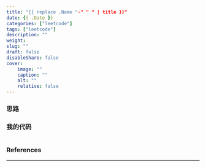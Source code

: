 ```yaml
---
title: "{{ replace .Name "-" " " | title }}"
date: {{ .Date }}
categories: ["leetcode"]
tags: ["leetcode"]
description: ""
weight:
slug: ""
draft: false
disableShare: false
cover:
    image: ""
    caption: ""
    alt: ""
    relative: false
---
```


### 思路



### 我的代码

```java

```

### References

---

#### 
